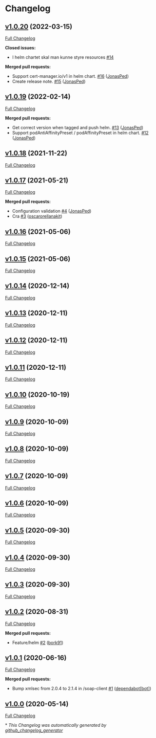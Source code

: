# Changelog

## [v1.0.20](https://github.com/KvalitetsIT/sts/tree/v1.0.20) (2022-03-15)

[Full Changelog](https://github.com/KvalitetsIT/sts/compare/v1.0.19...v1.0.20)

**Closed issues:**

- I helm chartet skal man kunne styre resources [\#14](https://github.com/KvalitetsIT/sts/issues/14)

**Merged pull requests:**

- Support cert-manager.io/v1 in helm chart. [\#16](https://github.com/KvalitetsIT/sts/pull/16) ([JonasPed](https://github.com/JonasPed))
- Create release note. [\#15](https://github.com/KvalitetsIT/sts/pull/15) ([JonasPed](https://github.com/JonasPed))

## [v1.0.19](https://github.com/KvalitetsIT/sts/tree/v1.0.19) (2022-02-14)

[Full Changelog](https://github.com/KvalitetsIT/sts/compare/v1.0.18...v1.0.19)

**Merged pull requests:**

- Get correct version when tagged and push helm. [\#13](https://github.com/KvalitetsIT/sts/pull/13) ([JonasPed](https://github.com/JonasPed))
- Support podAntiAffinityPreset / podAffinityPreset in helm chart. [\#12](https://github.com/KvalitetsIT/sts/pull/12) ([JonasPed](https://github.com/JonasPed))

## [v1.0.18](https://github.com/KvalitetsIT/sts/tree/v1.0.18) (2021-11-22)

[Full Changelog](https://github.com/KvalitetsIT/sts/compare/v1.0.17...v1.0.18)

## [v1.0.17](https://github.com/KvalitetsIT/sts/tree/v1.0.17) (2021-05-21)

[Full Changelog](https://github.com/KvalitetsIT/sts/compare/v1.0.16...v1.0.17)

**Merged pull requests:**

- Configuration validation [\#4](https://github.com/KvalitetsIT/sts/pull/4) ([JonasPed](https://github.com/JonasPed))
- Cra [\#3](https://github.com/KvalitetsIT/sts/pull/3) ([oscarorellanakit](https://github.com/oscarorellanakit))

## [v1.0.16](https://github.com/KvalitetsIT/sts/tree/v1.0.16) (2021-05-06)

[Full Changelog](https://github.com/KvalitetsIT/sts/compare/v1.0.15...v1.0.16)

## [v1.0.15](https://github.com/KvalitetsIT/sts/tree/v1.0.15) (2021-05-06)

[Full Changelog](https://github.com/KvalitetsIT/sts/compare/v1.0.14...v1.0.15)

## [v1.0.14](https://github.com/KvalitetsIT/sts/tree/v1.0.14) (2020-12-14)

[Full Changelog](https://github.com/KvalitetsIT/sts/compare/v1.0.13...v1.0.14)

## [v1.0.13](https://github.com/KvalitetsIT/sts/tree/v1.0.13) (2020-12-11)

[Full Changelog](https://github.com/KvalitetsIT/sts/compare/v1.0.12...v1.0.13)

## [v1.0.12](https://github.com/KvalitetsIT/sts/tree/v1.0.12) (2020-12-11)

[Full Changelog](https://github.com/KvalitetsIT/sts/compare/v1.0.11...v1.0.12)

## [v1.0.11](https://github.com/KvalitetsIT/sts/tree/v1.0.11) (2020-12-11)

[Full Changelog](https://github.com/KvalitetsIT/sts/compare/v1.0.10...v1.0.11)

## [v1.0.10](https://github.com/KvalitetsIT/sts/tree/v1.0.10) (2020-10-19)

[Full Changelog](https://github.com/KvalitetsIT/sts/compare/v1.0.9...v1.0.10)

## [v1.0.9](https://github.com/KvalitetsIT/sts/tree/v1.0.9) (2020-10-09)

[Full Changelog](https://github.com/KvalitetsIT/sts/compare/v1.0.8...v1.0.9)

## [v1.0.8](https://github.com/KvalitetsIT/sts/tree/v1.0.8) (2020-10-09)

[Full Changelog](https://github.com/KvalitetsIT/sts/compare/v1.0.7...v1.0.8)

## [v1.0.7](https://github.com/KvalitetsIT/sts/tree/v1.0.7) (2020-10-09)

[Full Changelog](https://github.com/KvalitetsIT/sts/compare/v1.0.6...v1.0.7)

## [v1.0.6](https://github.com/KvalitetsIT/sts/tree/v1.0.6) (2020-10-09)

[Full Changelog](https://github.com/KvalitetsIT/sts/compare/v1.0.5...v1.0.6)

## [v1.0.5](https://github.com/KvalitetsIT/sts/tree/v1.0.5) (2020-09-30)

[Full Changelog](https://github.com/KvalitetsIT/sts/compare/v1.0.4...v1.0.5)

## [v1.0.4](https://github.com/KvalitetsIT/sts/tree/v1.0.4) (2020-09-30)

[Full Changelog](https://github.com/KvalitetsIT/sts/compare/v1.0.3...v1.0.4)

## [v1.0.3](https://github.com/KvalitetsIT/sts/tree/v1.0.3) (2020-09-30)

[Full Changelog](https://github.com/KvalitetsIT/sts/compare/v1.0.2...v1.0.3)

## [v1.0.2](https://github.com/KvalitetsIT/sts/tree/v1.0.2) (2020-08-31)

[Full Changelog](https://github.com/KvalitetsIT/sts/compare/v1.0.1...v1.0.2)

**Merged pull requests:**

- Feature/helm [\#2](https://github.com/KvalitetsIT/sts/pull/2) ([bork91](https://github.com/bork91))

## [v1.0.1](https://github.com/KvalitetsIT/sts/tree/v1.0.1) (2020-06-16)

[Full Changelog](https://github.com/KvalitetsIT/sts/compare/v1.0.0...v1.0.1)

**Merged pull requests:**

- Bump xmlsec from 2.0.4 to 2.1.4 in /soap-client [\#1](https://github.com/KvalitetsIT/sts/pull/1) ([dependabot[bot]](https://github.com/apps/dependabot))

## [v1.0.0](https://github.com/KvalitetsIT/sts/tree/v1.0.0) (2020-05-14)

[Full Changelog](https://github.com/KvalitetsIT/sts/compare/f8233db11028fab972ef9582df8c6579b8786c48...v1.0.0)



\* *This Changelog was automatically generated by [github_changelog_generator](https://github.com/github-changelog-generator/github-changelog-generator)*
